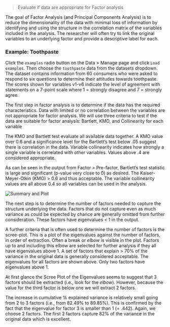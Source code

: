 > Evaluate if data are appropriate for Factor analysis

The goal of Factor Analysis (and Principal Components Analysis) is to reduce the dimensionality of the data with minimal loss of information by identifying and using the structure in the correlation matrix of the variables included in the analysis. The researcher will often try to link the original variables to an underlying factor and provide a descriptive label for each.

### Example: Toothpaste

Click the `examples` radio button on the Data > Manage page and click `Load examples`. Then choose the `toothpaste` data from the datasets dropdown. The dataset contains information from 60 consumers who were asked to respond to six questions to determine their attitudes towards toothpaste. The scores shown for variables v1-v6 indicate the level of agreement with statements on a 7-point scale where 1 = strongly disagree and 7 = strongly agree.

The first step in factor analysis is to determine if the data has the required characteristics. Data with limited or no correlation between the variables are not appropriate for factor analysis. We will use three criteria to test if the data are suitable for factor analysis:  Bartlett, KMO, and Collinearity for each variable

The KMO and Bartlett test evaluate all available data together. A KMO value over 0.6 and a significance level for the Bartlett’s test below .05 suggest there is correlation in the data. Variable collinearity indicates how strongly a single variable is correlated with other variables. Values above .4 are considered appropriate.

As can be seen in the output from Factor > Pre-factor, Bartlett’s test statistic is large and significant (p-value very close to 0) as desired. The Kaiser-Meyer-Olkin (KMO) > 0.6 and thus acceptable. The variable collinearity values are all above 0.4 so all variables can be used in the analysis.

![Summary and Plot](figures_marketing/pre_factor_summary_plot.png)

The next step is to determine the number of factors needed to capture the structure underlying the data. Factors that do not capture even as much variance as could be expected by chance are generally omitted from further consideration. These factors have eigenvalues < 1 in the output.

A further criteria that is often used to determine the number of factors is the scree-plot. This is a plot of the eigenvalues against the number of factors, in order of extraction. Often a break or _elbow_ is visible in the plot. Factors up to and including this elbow are selected for further analysis if they all have eigenvalues above 1. A set of factors that explain > 70% of the variance in the original data is generally considered acceptable. The eigenvalues for all factors are shown above. Only two factors have eigenvalues above 1.

At first glance the Scree Plot of the Eigenvalues seems to suggest that 3 factors should be extracted (i.e., look for the _elbow_). However, because the value for the third factor is below one we will extract 2 factors.

The increase in cumulative % explained variance is relatively small going from 2 to 3 factors (i.e., from 82.49% to 89.85%). This is confirmed by the fact that the eigenvalue for factor 3 is smaller than 1 (= .442). Again, we choose 2 factors. The first 2 factors capture 82% of the variance in the original data which is excellent.
